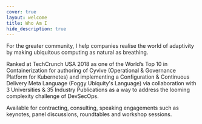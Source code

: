 ```yaml
---
cover: true
layout: welcome
title: Who Am I
hide_description: true
---
```


For the greater community, I help companies realise the world of adaptivity by making ubiquitous computing as natural as breathing.

Ranked at TechCrunch USA 2018 as one of the World’s Top 10 in Containerization for authoring of Cyvive (Operational & Governance Platform for Kubernetes) and implementing a Configuration & Continuous Delivery Meta Language (Foggy Ubiquity's Language) via collaboration with 3 Universities & 35 Industry Publications as a way to address the looming complexity challenge of DevSecOps.

Available for contracting, consulting, speaking engagements such as keynotes, panel discussions, roundtables and workshop sessions.

<!--posts-->


